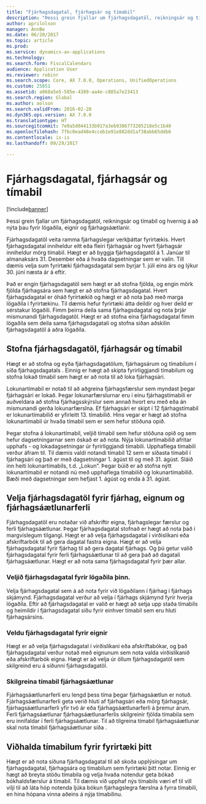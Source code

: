 ```yaml
---
title: "Fjárhagsdagatal, fjárhagsár og tímabil"
description: "Þessi grein fjallar um fjárhagsdagatöl, reikningsár og tímabil og hvernig á að nýta þau fyrir lögaðila, eignir og fjárhagsáætlanir."
author: aprilolson
manager: AnnBe
ms.date: 06/20/2017
ms.topic: article
ms.prod: 
ms.service: dynamics-ax-applications
ms.technology: 
ms.search.form: FiscalCalendars
audience: Application User
ms.reviewer: robinr
ms.search.scope: Core, AX 7.0.0, Operations, UnifiedOperations
ms.custom: 25851
ms.assetid: a968a5e5-585e-4389-aa4e-c885a7e23413
ms.search.region: Global
ms.author: aolson
ms.search.validFrom: 2016-02-28
ms.dyn365.ops.version: AX 7.0.0
ms.translationtype: HT
ms.sourcegitcommit: 7e0a5d044133b917a3eb9386773205218e5c1b40
ms.openlocfilehash: 7fbc0ead48e4cceb1e91e882dd1af38abb65ddb6
ms.contentlocale: is-is
ms.lasthandoff: 09/29/2017

---
```


# <a name="fiscal-calendars-fiscal-years-and-periods"></a>Fjárhagsdagatal, fjárhagsár og tímabil

[!include[banner](../includes/banner.md)]


Þessi grein fjallar um fjárhagsdagatöl, reikningsár og tímabil og hvernig á að nýta þau fyrir lögaðila, eignir og fjárhagsáætlanir.

Fjárhagsdagatöl veita ramma fjárhagslegar verkþáttar fyrirtækis. Hvert fjárhagsdagatal inniheldur eitt eða fleiri fjárhagsár og hvert fjárhagsár inniheldur mörg tímabil. Hægt er að byggja fjárhagsdagatöl á 1. Janúar til almanaksárs 31. Desember eða á hvaða dagsetningar sem er valin. Till dæmis velja sum fyrirtæki fjárhagsdagatal sem byrjar 1. júlí eins árs og lýkur 30. júní næsta ár á eftir. 

Það er engin fjárhagsdagatöl sem hægt er að stofna fjölda, og engin mörk fjölda fjárhagsára sem hægt er að stofna fjárhagsdagatal. Hvert fjárhagsdagatal er óháð fyrirtækið og hægt er að nota það með marga lögaðila í fyrirtækinu. Til dæmis hefur fyrirtæki átta deildir og hver deild er sérstakur lögaðili. Fimm þeirra deila sama fjárhagsdagatal og nota þrjár mismunandi fjárhagsdagatöl. Hægt er að stofna eina fjárhagsdagatal fimm lögaðila sem deila sama fjárhagsdagatali og stofna síðan aðskilin fjárhagsdagatöl á aðra lögaðila.

## <a name="create-fiscal-calendars-fiscal-years-and-periods"></a>Stofna fjárhagsdagatöl, fjárhagsár og tímabil
Hægt er að stofna og eyða fjárhagsdagatölum, fjárhagsárum og tímabilum í síða fjárhagsdagatals . Einnig er hægt að skipta fyrirliggjandi tímabilum og stofna lokað tímabil sem hægt er að nota til að loka fjárhagsári. 

Lokunartímabil er notað til að aðgreina fjárhagsfærslur sem myndast þegar fjárhagsári er lokað. Þegar lokunarfærslurnar eru í einu fjárhagstímabili er auðveldara að stofna fjárhagsskýrslur sem annað hvort eru með eða án mismunandi gerða lokunarfærslna. Ef fjárhagsári er skipt í 12 fjárhagstímabil er lokunartímabilið er yfirleitt 13. tímabilið. Hins vegar er hægt að stofna lokunartímabil úr hvaða tímabil sem er sem hefur stöðuna opið. 

Þegar stofna á lokunartímabil, veljið tímabil sem hefur stöðuna opið og sem hefur dagsetningarnar sem óskað er að nota. Nýja lokunartímabilið afritar upphafs - og lokadagsetningar úr fyrirliggjandi tímabili. Upphaflega tímabili verður áfram til. Til dæmis valdi notandi tímabil 12 sem er síðasta tímabil í fjárhagsári og það er með dagsetningar 1. ágúst til og með 31. ágúst. Sláið inn heiti lokunartímabils, t.d. „Lokun“. Þegar búið er að stofna nýtt lokunartímabil er notandi nú með upphaflega tímabilið og lokunartímabilið. Bæði með dagsetningar sem hefjast 1. ágúst og enda á 31. ágúst.

## <a name="select-fiscal-calendars-for-ledgers-fixed-assets-and-budget-cycles"></a>Velja fjárhagsdagatöl fyrir fjárhag, eignum og fjárhagsáætlunarferli
Fjárhagsdagatöl eru notaðar við afskriftir eigna, fjárhagslegar færslur og ferli fjárhagsáætlunar. Þegar fjárhagsdagatal stofnað er hægt að nota það í margvíslegum tilgangi. Hægt er að velja fjárhagsdagatal í virðislíkani eða afskriftarbók til að gera dagatal fastra eigna. Hægt er að velja fjárhagsdagatal fyrir fjárhag til að gera dagatal fjárhags. Og þú getur valið fjárhagsdagatal fyrir ferli fjárhagsáætlunar til að gera það að dagatali fjárhagsáætlunar. Hægt er að nota sama fjárhagsdagatal fyrir þær allar.

### <a name="select-a-fiscal-calendar-for-your-legal-entity"></a>Veljið fjárhagsdagatal fyrir lögaðila þinn.

Velja fjárhagsdagatal sem á að nota fyrir við lögaðilann í fjárhag í fjárhags skjámynd. Fjárhagsdagatal verður að velja í fjárhags skjámynd fyrir hverja lögaðila. Eftir að fjárhagsdagatal er valið er hægt að setja upp staða tímabils og heimildir í fjárhagsdagatal síðu fyrir einhver tímabil sem eru hluti fjárhagsársins.

### <a name="select-a-fiscal-calendar-for-fixed-assets"></a>Veldu fjárhagsdagatal fyrir eignir

Hægt er að velja fjárhagsdagatal í virðislíkani eða afskriftabókar, og það fjárhagsdagatal verður notað með eignunum sem nota valda virðislíkanið eða afskriftarbók eigna. Hægt er að velja úr öllum fjárhagsdagatöl sem skilgreind eru á síðunni fjárhagsdagatöl.

### <a name="define-budget-cycle-time-spans"></a>Skilgreina tímabil fjárhagsáætlunar

Fjárhagsáætlunarferli eru lengd þess tíma þegar fjárhagsáætlun er notuð. Fjárhagsáætlunarferli geta verið hluti af fjárhagsári eða mörg fjárhagsár, fjárhagsáætlunarferli yfir tvö ár eða fjárhagsáætlunarferli á þremur árum. Ferli fjárhagsáætlunar fjárhagsáætlunarferlis skilgreinir fjölda tímabila sem eru innifaldar í ferli fjárhagsáætlunar. Til að tilgreina tímabil fjárhagsáætlunar skal nota tímabil fjárhagsáætlunar síða .

## <a name="maintain-periods-for-your-organization"></a>Viðhalda tímabilum fyrir fyrirtæki þitt
Hægt er að nota síðuna fjárhagsdagatal til að skoða upplýsingar um fjárhagsdagatal, fjárhagsára og tímabilum sem fyrirtæki þitt notar. Einnig er hægt að breyta stöðu tímabila og velja hvaða notendur geta bókað bókhaldsfærslur á tímabil. Til dæmis við upphaf nýs tímabils væri ef til vill vilji til að láta hóp notenda ljúka bókun fjárhagslegra færslna á fyrra tímabili, en hina hópana vinna aðeins á nýja tímabilinu.






